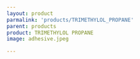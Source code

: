 ```yaml
---
layout: product
parmalink: 'products/TRIMETHYLOL_PROPANE'
parent: products
product: TRIMETHYLOL PROPANE 
image: adhesive.jpeg

---
```

